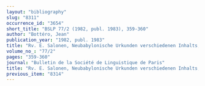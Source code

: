 ```yaml
---
layout: "bibliography"
slug: "8311"
occurrence_id: "3654"
short_title: "BSLP 77/2 (1982, publ. 1983), 359-360"
author: "Bottéro, Jean"
publication_year: "1982, publ. 1983"
title: "Rv. E. Salonen, Neubabylonische Urkunden verschiedenen Inhalts, III"
volume_no_: "77/2"
pages: "359-360"
journal: "Bulletin de la Société de Linguistique de Paris"
title: "Rv. E. Salonen, Neubabylonische Urkunden verschiedenen Inhalts, III"
previous_item: "8314"
---
```

